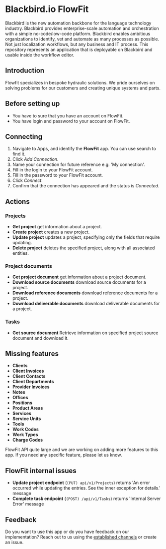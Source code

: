 # Blackbird.io FlowFit

Blackbird is the new automation backbone for the language technology industry. Blackbird provides enterprise-scale automation and orchestration with a simple no-code/low-code platform. Blackbird enables ambitious organizations to identify, vet and automate as many processes as possible. Not just localization workflows, but any business and IT process. This repository represents an application that is deployable on Blackbird and usable inside the workflow editor.

## Introduction

<!-- begin docs -->  

Flowfit specializes in bespoke hydraulic solutions. We pride ourselves on solving problems for our customers and creating unique systems and parts.

## Before setting up

- You have to sure that you have an account on FlowFit.
- You have login and password to your account on FlowFit.

## Connecting

1. Navigate to Apps, and identify the **FlowFit** app. You can use search to find it.
2. Click _Add Connection_.
3. Name your connection for future reference e.g. 'My connection'.
6. Fill in the login to your FlowFit account.
7. Fill in the password to your FlowFit account.
8. Click _Connect_.
9. Confirm that the connection has appeared and the status is _Connected_.

## Actions

### Projects

- **Get project** get information about a project.
- **Create project** creates a new project.
- **Update project** updates a project, specifying only the fields that require updating.
- **Delete project** deletes the specified project, along with all associated entities.

### Project documents

- **Get project document** get information about a project document.
- **Download source documents** download source documents for a project.
- **Download reference documents** download reference documents for a project.
- **Download deliverable documents** download deliverable documents for a project.

### Tasks

- **Get source document** Retrieve information on specified project source document and download it.

## Missing features

- **Clients**
- **Client Invoices**
- **Client Contacts**
- **Client Departments**
- **Provider Invoices**
- **Notes**
- **Offices**
- **Positions**
- **Product Areas**
- **Services**
- **Service Units**
- **Tools**
- **Work Codes**
- **Work Types**
- **Charge Codes**

FlowFit API quite large and we are working on adding more features to this app. If you need any specific feature, please let us know.

## FlowFit internal issues

- **Update project endpoint** (`(PUT) api/v1/Projects`) returns 'An error occurred while updating the entries. See the inner exception for details.' message
- **Complete task endpoint** (`(POST) /api/v1/Tasks`) returns 'Internal Server Error' message

## Feedback

Do you want to use this app or do you have feedback on our implementation? Reach out to us using the [established channels](https://www.blackbird.io/) or create an issue.

<!-- end docs -->
